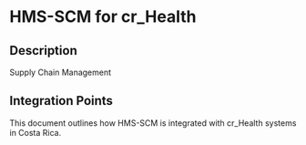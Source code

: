 # HMS-SCM for cr_Health

## Description

Supply Chain Management

## Integration Points

This document outlines how HMS-SCM is integrated with cr_Health systems in Costa Rica.

